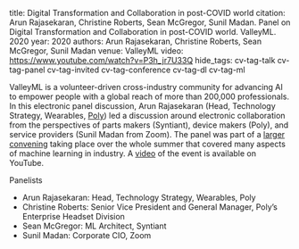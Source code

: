 title: Digital Transformation and Collaboration in post-COVID world
citation: Arun Rajasekaran, Christine Roberts, Sean McGregor, Sunil Madan. Panel on Digital Transformation and Collaboration in post-COVID world. ValleyML. 2020
year: 2020
authors: Arun Rajasekaran, Christine Roberts, Sean McGregor, Sunil Madan
venue: ValleyML
video: https://www.youtube.com/watch?v=P3h_jr7U33Q
hide_tags: cv-tag-talk cv-tag-panel cv-tag-invited cv-tag-conference cv-tag-dl cv-tag-ml

ValleyML is a volunteer-driven cross-industry community for advancing AI to empower people with a global reach of more than 200,000 professionals. In this electronic panel discussion, Arun Rajasekaran (Head, Technology Strategy, Wearables, [Poly](https://www.poly.com/us/en)) led a discussion around electronic collaboration from the perspectives of parts makers (Syntiant), device makers (Poly), and service providers (Sunil Madan from Zoom). The panel was part of a [larger convening](https://www.valleyml.ai/aiexpo2020/week-9) taking place over the whole summer that covered many aspects of machine learning in industry. A [video](https://www.youtube.com/watch?v=P3h_jr7U33Q) of the event is available on YouTube.

Panelists

* Arun Rajasekaran: Head, Technology Strategy, Wearables, Poly
* Christine Roberts: Senior Vice President and General Manager, Poly’s Enterprise Headset Division
* Sean McGregor: ML Architect, Syntiant
* Sunil Madan: Corporate CIO, Zoom
